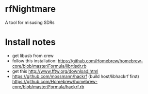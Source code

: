 # rfNightmare
A tool for misusing SDRs

# Install notes
 - get libusb from crew
 - follow this installation: https://github.com/Homebrew/homebrew-core/blob/master/Formula/librtlsdr.rb
 - get this http://www.fftw.org/download.html
 - https://github.com/mossmann/hackrf (build host/libhackrf first) https://github.com/Homebrew/homebrew-core/blob/master/Formula/hackrf.rb